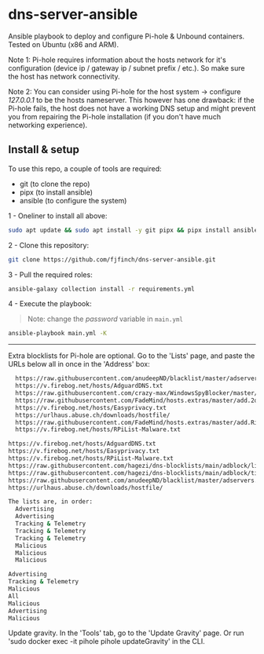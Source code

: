 # dns-server-ansible
Ansible playbook to deploy and configure Pi-hole & Unbound containers. Tested on Ubuntu (x86 and ARM).

Note 1: Pi-hole requires information about the hosts network for it's configuration (device ip / gateway ip / subnet prefix / etc.). So make sure the host has network connectivity.

Note 2: You can consider using Pi-hole for the host system -> configure *127.0.0.1* to be the hosts nameserver. This however has one drawback: if the Pi-hole fails, the host does not have a working DNS setup and might prevent you from repairing the Pi-hole installation (if you don't have much networking experience).

## Install & setup
To use this repo, a couple of tools are required:

* git (to clone the repo)
* pipx (to install ansible)
* ansible (to configure the system)

1 - Oneliner to install all above:
```bash
sudo apt update && sudo apt install -y git pipx && pipx install ansible --include-deps && . ~/.profile
```

2 - Clone this repository:
```bash
git clone https://github.com/fjfinch/dns-server-ansible.git
```

3 - Pull the required roles:
```bash
ansible-galaxy collection install -r requirements.yml
```

4 - Execute the playbook:
> Note: change the *password* variable in `main.yml`
```bash
ansible-playbook main.yml -K
```

---

Extra blocklists for Pi-hole are optional. Go to the 'Lists' page, and paste the URLs below all in once in the 'Address' box:
```bash
  https://raw.githubusercontent.com/anudeepND/blacklist/master/adservers.txt
  https://v.firebog.net/hosts/AdguardDNS.txt
  https://raw.githubusercontent.com/crazy-max/WindowsSpyBlocker/master/data/hosts/spy.txt
  https://raw.githubusercontent.com/FadeMind/hosts.extras/master/add.2o7Net/hosts
  https://v.firebog.net/hosts/Easyprivacy.txt
  https://urlhaus.abuse.ch/downloads/hostfile/
  https://raw.githubusercontent.com/FadeMind/hosts.extras/master/add.Risk/hosts
  https://v.firebog.net/hosts/RPiList-Malware.txt

https://v.firebog.net/hosts/AdguardDNS.txt
https://v.firebog.net/hosts/Easyprivacy.txt
https://v.firebog.net/hosts/RPiList-Malware.txt
https://raw.githubusercontent.com/hagezi/dns-blocklists/main/adblock/light.txt
https://raw.githubusercontent.com/hagezi/dns-blocklists/main/adblock/tif.txt
https://raw.githubusercontent.com/anudeepND/blacklist/master/adservers.txt
https://urlhaus.abuse.ch/downloads/hostfile/

The lists are, in order:
  Advertising
  Advertising
  Tracking & Telemetry
  Tracking & Telemetry
  Tracking & Telemetry
  Malicious
  Malicious
  Malicious

Advertising
Tracking & Telemetry
Malicious
All
Malicious
Advertising
Malicious
```

Update gravity. In the 'Tools' tab, go to the 'Update Gravity' page. Or run 'sudo docker exec -it pihole pihole updateGravity' in the CLI.
